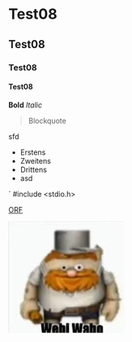 # Test08
## Test08
### Test08
#### Test08
**Bold**
*Italic*
> Blockquote

sfd

- Erstens
- Zweitens
- Drittens
- asd

´ #include <stdio.h>

[ORF](https://orf.at)

![Bogner](bogner.png)